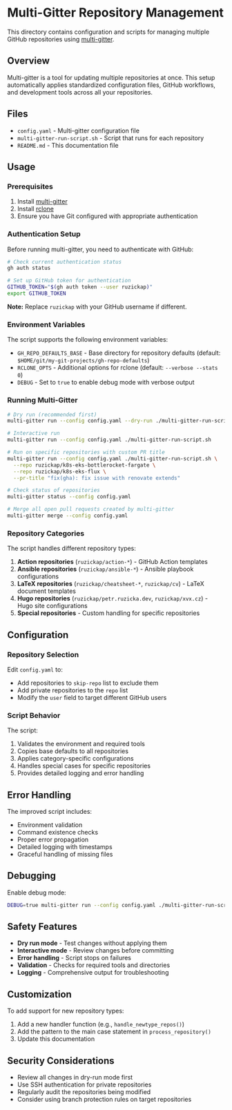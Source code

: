 # Multi-Gitter Repository Management

This directory contains configuration and scripts for managing multiple GitHub
repositories using [multi-gitter](https://github.com/lindell/multi-gitter).

## Overview

Multi-gitter is a tool for updating multiple repositories at once. This setup
automatically applies standardized configuration files, GitHub workflows, and
development tools across all your repositories.

## Files

- `config.yaml` - Multi-gitter configuration file
- `multi-gitter-run-script.sh` - Script that runs for each repository
- `README.md` - This documentation file

## Usage

### Prerequisites

1. Install [multi-gitter](https://github.com/lindell/multi-gitter)
2. Install [rclone](https://rclone.org/)
3. Ensure you have Git configured with appropriate authentication

### Authentication Setup

Before running multi-gitter, you need to authenticate with GitHub:

```bash
# Check current authentication status
gh auth status

# Set up GitHub token for authentication
GITHUB_TOKEN="$(gh auth token --user ruzickap)"
export GITHUB_TOKEN
```

**Note:** Replace `ruzickap` with your GitHub username if different.

### Environment Variables

The script supports the following environment variables:

- `GH_REPO_DEFAULTS_BASE` - Base directory for repository defaults
  (default: `$HOME/git/my-git-projects/gh-repo-defaults`)
- `RCLONE_OPTS` - Additional options for rclone
  (default: `--verbose --stats 0`)
- `DEBUG` - Set to `true` to enable debug mode with verbose output

### Running Multi-Gitter

```bash
# Dry run (recommended first)
multi-gitter run --config config.yaml --dry-run ./multi-gitter-run-script.sh

# Interactive run
multi-gitter run --config config.yaml ./multi-gitter-run-script.sh

# Run on specific repositories with custom PR title
multi-gitter run --config config.yaml ./multi-gitter-run-script.sh \
  --repo ruzickap/k8s-eks-bottlerocket-fargate \
  --repo ruzickap/k8s-eks-flux \
  --pr-title "fix(gha): fix issue with renovate extends"

# Check status of repositories
multi-gitter status --config config.yaml

# Merge all open pull requests created by multi-gitter
multi-gitter merge --config config.yaml
```

### Repository Categories

The script handles different repository types:

1. **Action repositories** (`ruzickap/action-*`) - GitHub Action templates
2. **Ansible repositories** (`ruzickap/ansible-*`) - Ansible playbook
   configurations
3. **LaTeX repositories** (`ruzickap/cheatsheet-*`, `ruzickap/cv`) - LaTeX
   document templates
4. **Hugo repositories** (`ruzickap/petr.ruzicka.dev`, `ruzickap/xvx.cz`) -
   Hugo site configurations
5. **Special repositories** - Custom handling for specific repositories

## Configuration

### Repository Selection

Edit `config.yaml` to:

- Add repositories to `skip-repo` list to exclude them
- Add private repositories to the `repo` list
- Modify the `user` field to target different GitHub users

### Script Behavior

The script:

1. Validates the environment and required tools
2. Copies base defaults to all repositories
3. Applies category-specific configurations
4. Handles special cases for specific repositories
5. Provides detailed logging and error handling

## Error Handling

The improved script includes:

- Environment validation
- Command existence checks
- Proper error propagation
- Detailed logging with timestamps
- Graceful handling of missing files

## Debugging

Enable debug mode:

```bash
DEBUG=true multi-gitter run --config config.yaml ./multi-gitter-run-script.sh
```

## Safety Features

- **Dry run mode** - Test changes without applying them
- **Interactive mode** - Review changes before committing
- **Error handling** - Script stops on failures
- **Validation** - Checks for required tools and directories
- **Logging** - Comprehensive output for troubleshooting

## Customization

To add support for new repository types:

1. Add a new handler function (e.g., `handle_newtype_repos()`)
2. Add the pattern to the main case statement in `process_repository()`
3. Update this documentation

## Security Considerations

- Review all changes in dry-run mode first
- Use SSH authentication for private repositories
- Regularly audit the repositories being modified
- Consider using branch protection rules on target repositories
